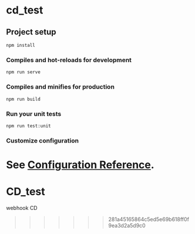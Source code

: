 
# cd_test

## Project setup
```
npm install
```

### Compiles and hot-reloads for development
```
npm run serve
```

### Compiles and minifies for production
```
npm run build
```

### Run your unit tests
```
npm run test:unit
```

### Customize configuration
See [Configuration Reference](https://cli.vuejs.org/config/).
=======
# CD_test
webhook CD
>>>>>>> 281a45165864c5ed5e69b618ff0f9ea3d2a5d9c0
